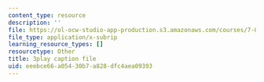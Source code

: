 ```yaml
---
content_type: resource
description: ''
file: https://ol-ocw-studio-app-production.s3.amazonaws.com/courses/7-01sc-fundamentals-of-biology-fall-2011/eeebce66a05430b7a828dfc4aea09393_1eGsdK1fPLM.srt
file_type: application/x-subrip
learning_resource_types: []
resourcetype: Other
title: 3play caption file
uid: eeebce66-a054-30b7-a828-dfc4aea09393
---
```

